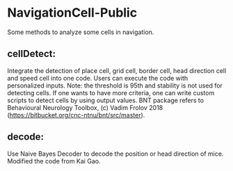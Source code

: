 # NavigationCell-Public
Some methods to analyze some cells in navigation.

## cellDetect:
Integrate the detection of place cell, grid cell, border cell, head direction cell and speed cell into one code. Users can execute the code with personalized inputs.
Note: the threshold is 95th and stability is not used for detecting cells. If one wants to have more criteria, one can write custom scripts to detect cells by using output values.
BNT package refers to Behavioural Neurology Toolbox, (c) Vadim Frolov 2018 (https://bitbucket.org/cnc-ntnu/bnt/src/master).

## decode:
Use Naive Bayes Decoder to decode the position or head direction of mice. Modified the code from Kai Gao.

